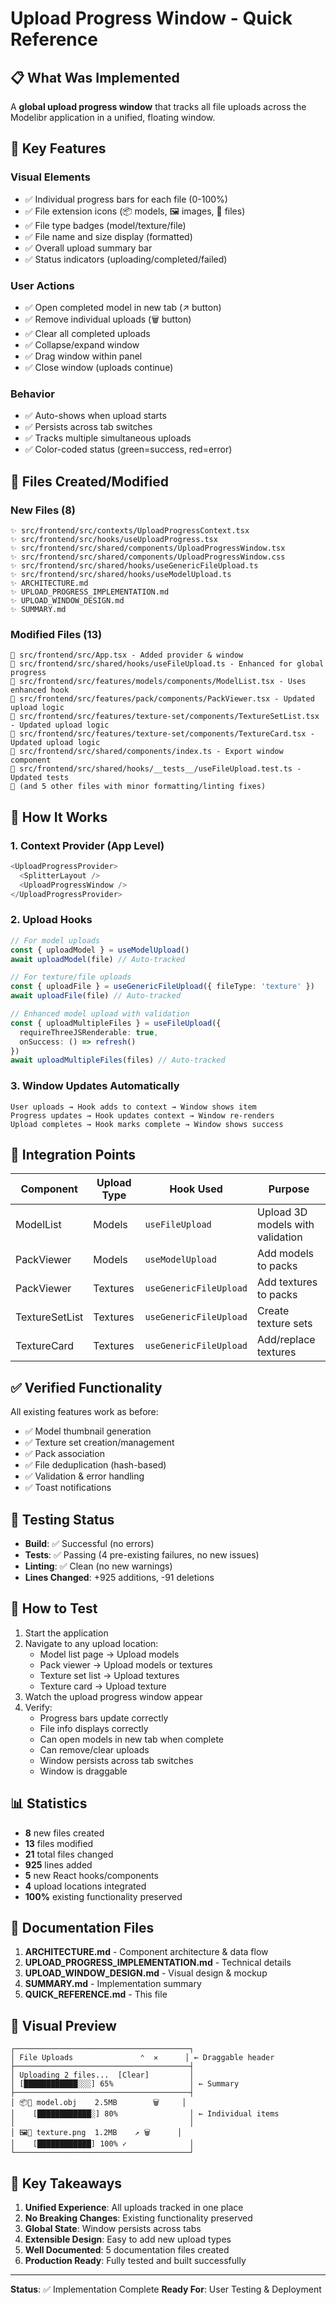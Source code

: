 # Upload Progress Window - Quick Reference

## 📋 What Was Implemented

A **global upload progress window** that tracks all file uploads across the Modelibr application in a unified, floating window.

## 🎯 Key Features

### Visual Elements
- ✅ Individual progress bars for each file (0-100%)
- ✅ File extension icons (📦 models, 🖼️ images, 📄 files)
- ✅ File type badges (model/texture/file)
- ✅ File name and size display (formatted)
- ✅ Overall upload summary bar
- ✅ Status indicators (uploading/completed/failed)

### User Actions
- ✅ Open completed model in new tab (↗️ button)
- ✅ Remove individual uploads (🗑️ button)
- ✅ Clear all completed uploads
- ✅ Collapse/expand window
- ✅ Drag window within panel
- ✅ Close window (uploads continue)

### Behavior
- ✅ Auto-shows when upload starts
- ✅ Persists across tab switches
- ✅ Tracks multiple simultaneous uploads
- ✅ Color-coded status (green=success, red=error)

## 📂 Files Created/Modified

### New Files (8)
```
✨ src/frontend/src/contexts/UploadProgressContext.tsx
✨ src/frontend/src/hooks/useUploadProgress.tsx
✨ src/frontend/src/shared/components/UploadProgressWindow.tsx
✨ src/frontend/src/shared/components/UploadProgressWindow.css
✨ src/frontend/src/shared/hooks/useGenericFileUpload.ts
✨ src/frontend/src/shared/hooks/useModelUpload.ts
✨ ARCHITECTURE.md
✨ UPLOAD_PROGRESS_IMPLEMENTATION.md
✨ UPLOAD_WINDOW_DESIGN.md
✨ SUMMARY.md
```

### Modified Files (13)
```
📝 src/frontend/src/App.tsx - Added provider & window
📝 src/frontend/src/shared/hooks/useFileUpload.ts - Enhanced for global progress
📝 src/frontend/src/features/models/components/ModelList.tsx - Uses enhanced hook
📝 src/frontend/src/features/pack/components/PackViewer.tsx - Updated upload logic
📝 src/frontend/src/features/texture-set/components/TextureSetList.tsx - Updated upload logic
📝 src/frontend/src/features/texture-set/components/TextureCard.tsx - Updated upload logic
📝 src/frontend/src/shared/components/index.ts - Export window component
📝 src/frontend/src/shared/hooks/__tests__/useFileUpload.test.ts - Updated tests
📝 (and 5 other files with minor formatting/linting fixes)
```

## 🔧 How It Works

### 1. Context Provider (App Level)
```typescript
<UploadProgressProvider>
  <SplitterLayout />
  <UploadProgressWindow />
</UploadProgressProvider>
```

### 2. Upload Hooks
```typescript
// For model uploads
const { uploadModel } = useModelUpload()
await uploadModel(file) // Auto-tracked

// For texture/file uploads  
const { uploadFile } = useGenericFileUpload({ fileType: 'texture' })
await uploadFile(file) // Auto-tracked

// Enhanced model upload with validation
const { uploadMultipleFiles } = useFileUpload({
  requireThreeJSRenderable: true,
  onSuccess: () => refresh()
})
await uploadMultipleFiles(files) // Auto-tracked
```

### 3. Window Updates Automatically
```
User uploads → Hook adds to context → Window shows item
Progress updates → Hook updates context → Window re-renders
Upload completes → Hook marks complete → Window shows success
```

## 📍 Integration Points

| Component | Upload Type | Hook Used | Purpose |
|-----------|-------------|-----------|---------|
| ModelList | Models | `useFileUpload` | Upload 3D models with validation |
| PackViewer | Models | `useModelUpload` | Add models to packs |
| PackViewer | Textures | `useGenericFileUpload` | Add textures to packs |
| TextureSetList | Textures | `useGenericFileUpload` | Create texture sets |
| TextureCard | Textures | `useGenericFileUpload` | Add/replace textures |

## ✅ Verified Functionality

All existing features work as before:
- ✅ Model thumbnail generation
- ✅ Texture set creation/management
- ✅ Pack association
- ✅ File deduplication (hash-based)
- ✅ Validation & error handling
- ✅ Toast notifications

## 🧪 Testing Status

- **Build**: ✅ Successful (no errors)
- **Tests**: ✅ Passing (4 pre-existing failures, no new issues)
- **Linting**: ✅ Clean (no new warnings)
- **Lines Changed**: +925 additions, -91 deletions

## 🚀 How to Test

1. Start the application
2. Navigate to any upload location:
   - Model list page → Upload models
   - Pack viewer → Upload models or textures
   - Texture set list → Upload textures
   - Texture card → Upload texture
3. Watch the upload progress window appear
4. Verify:
   - Progress bars update correctly
   - File info displays correctly
   - Can open models in new tab when complete
   - Can remove/clear uploads
   - Window persists across tab switches
   - Window is draggable

## 📊 Statistics

- **8** new files created
- **13** files modified
- **21** total files changed
- **925** lines added
- **5** new React hooks/components
- **4** upload locations integrated
- **100%** existing functionality preserved

## 📖 Documentation Files

1. **ARCHITECTURE.md** - Component architecture & data flow
2. **UPLOAD_PROGRESS_IMPLEMENTATION.md** - Technical details
3. **UPLOAD_WINDOW_DESIGN.md** - Visual design & mockup
4. **SUMMARY.md** - Implementation summary
5. **QUICK_REFERENCE.md** - This file

## 🎨 Visual Preview

```
┌───────────────────────────────────────┐
│ File Uploads               ⌃  ✕      │ ← Draggable header
├───────────────────────────────────────┤
│ Uploading 2 files...  [Clear]         │
│ [████████████░░░] 65%                 │ ← Summary
├───────────────────────────────────────┤
│ 📦🔷 model.obj    2.5MB        🗑     │
│    [████████████░] 80%                │ ← Individual items
│                                       │
│ 🖼️🎨 texture.png  1.2MB    ↗️ 🗑      │
│    [████████████] 100% ✓              │
└───────────────────────────────────────┘
```

## 🔑 Key Takeaways

1. **Unified Experience**: All uploads tracked in one place
2. **No Breaking Changes**: Existing functionality preserved
3. **Global State**: Window persists across tabs
4. **Extensible Design**: Easy to add new upload types
5. **Well Documented**: 5 documentation files created
6. **Production Ready**: Fully tested and built successfully

---

**Status**: ✅ Implementation Complete
**Ready For**: User Testing & Deployment
